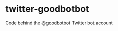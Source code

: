# twitter-goodbotbot
Code behind the [@goodbotbot](https://twitter.com/GoodBotBot) Twitter bot account

